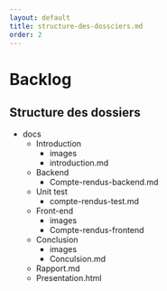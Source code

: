 ```yaml
---
layout: default
title: structure-des-dossciers.md
order: 2
---
```


# Backlog

<!-- new slide -->

## Structure des dossiers

<!-- note -->

- docs 
  - Introduction
    - images
    - introduction.md
  - Backend
    - Compte-rendus-backend.md
  - Unit test
    - compte-rendus-test.md
  - Front-end
    - images
    - Compte-rendus-frontend
  - Conclusion
    - images
    - Conculsion.md
  - Rapport.md
  - Presentation.html

<!-- new slide -->